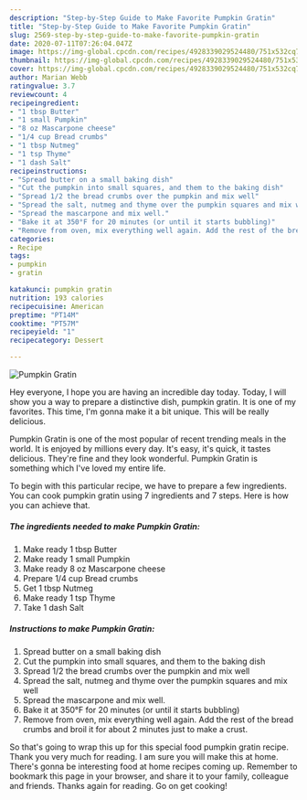 ```yaml
---
description: "Step-by-Step Guide to Make Favorite Pumpkin Gratin"
title: "Step-by-Step Guide to Make Favorite Pumpkin Gratin"
slug: 2569-step-by-step-guide-to-make-favorite-pumpkin-gratin
date: 2020-07-11T07:26:04.047Z
image: https://img-global.cpcdn.com/recipes/4928339029524480/751x532cq70/pumpkin-gratin-recipe-main-photo.jpg
thumbnail: https://img-global.cpcdn.com/recipes/4928339029524480/751x532cq70/pumpkin-gratin-recipe-main-photo.jpg
cover: https://img-global.cpcdn.com/recipes/4928339029524480/751x532cq70/pumpkin-gratin-recipe-main-photo.jpg
author: Marian Webb
ratingvalue: 3.7
reviewcount: 4
recipeingredient:
- "1 tbsp Butter"
- "1 small Pumpkin"
- "8 oz Mascarpone cheese"
- "1/4 cup Bread crumbs"
- "1 tbsp Nutmeg"
- "1 tsp Thyme"
- "1 dash Salt"
recipeinstructions:
- "Spread butter on a small baking dish"
- "Cut the pumpkin into small squares, and them to the baking dish"
- "Spread 1/2 the bread crumbs over the pumpkin and mix well"
- "Spread the salt, nutmeg and thyme over the pumpkin squares and mix well"
- "Spread the mascarpone and mix well."
- "Bake it at 350°F for 20 minutes (or until it starts bubbling)"
- "Remove from oven, mix everything well again. Add the rest of the bread crumbs and broil it for about 2 minutes just to make a crust."
categories:
- Recipe
tags:
- pumpkin
- gratin

katakunci: pumpkin gratin 
nutrition: 193 calories
recipecuisine: American
preptime: "PT14M"
cooktime: "PT57M"
recipeyield: "1"
recipecategory: Dessert

---
```



![Pumpkin Gratin](https://img-global.cpcdn.com/recipes/4928339029524480/751x532cq70/pumpkin-gratin-recipe-main-photo.jpg)

Hey everyone, I hope you are having an incredible day today. Today, I will show you a way to prepare a distinctive dish, pumpkin gratin. It is one of my favorites. This time, I'm gonna make it a bit unique. This will be really delicious.



Pumpkin Gratin is one of the most popular of recent trending meals in the world. It is enjoyed by millions every day. It's easy, it's quick, it tastes delicious. They're fine and they look wonderful. Pumpkin Gratin is something which I've loved my entire life.


To begin with this particular recipe, we have to prepare a few ingredients. You can cook pumpkin gratin using 7 ingredients and 7 steps. Here is how you can achieve that.

<!--inarticleads1-->

##### The ingredients needed to make Pumpkin Gratin:

1. Make ready 1 tbsp Butter
1. Make ready 1 small Pumpkin
1. Make ready 8 oz Mascarpone cheese
1. Prepare 1/4 cup Bread crumbs
1. Get 1 tbsp Nutmeg
1. Make ready 1 tsp Thyme
1. Take 1 dash Salt




<!--inarticleads2-->

##### Instructions to make Pumpkin Gratin:

1. Spread butter on a small baking dish
1. Cut the pumpkin into small squares, and them to the baking dish
1. Spread 1/2 the bread crumbs over the pumpkin and mix well
1. Spread the salt, nutmeg and thyme over the pumpkin squares and mix well
1. Spread the mascarpone and mix well.
1. Bake it at 350°F for 20 minutes (or until it starts bubbling)
1. Remove from oven, mix everything well again. Add the rest of the bread crumbs and broil it for about 2 minutes just to make a crust.




So that's going to wrap this up for this special food pumpkin gratin recipe. Thank you very much for reading. I am sure you will make this at home. There's gonna be interesting food at home recipes coming up. Remember to bookmark this page in your browser, and share it to your family, colleague and friends. Thanks again for reading. Go on get cooking!
